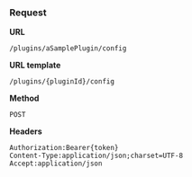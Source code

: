 ### Request

**URL**

`/plugins/aSamplePlugin/config`

**URL template**

`/plugins/{pluginId}/config`

**Method**

`POST`

**Headers**

`Authorization:Bearer{token}`  
`Content-Type:application/json;charset=UTF-8`  
`Accept:application/json`  
